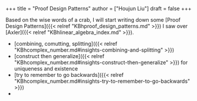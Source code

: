 +++
title = "Proof Design Patterns"
author = ["Houjun Liu"]
draft = false
+++

Based on the wise words of a crab, I will start writing down some [Proof Design Patterns]({{< relref "KBhproof_design_patterns.md" >}}) I saw over [Axler]({{< relref "KBhlinear_algebra_index.md" >}}).

-   [combining, comutting, splitting]({{< relref "KBhcomplex_number.md#insights-combining-and-splitting" >}})
-   [construct then generalize]({{< relref "KBhcomplex_number.md#insights-construct-then-generalize" >}}) for uniqueness and existence
-   [try to remember to go backwards]({{< relref "KBhcomplex_number.md#insights-try-to-remember-to-go-backwards" >}})
-